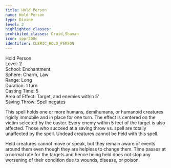 ```yaml
---
title: Hold Person
name: Hold Person
type: Divine
level: 2
highlighted_classes: 
prohibited_classes: Druid,Shaman
icon: sppr208c
identifier: CLERIC_HOLD_PERSON
---
```

Hold Person  
Level: 2  
School: Enchantment  
Sphere: Charm, Law  
Range: Long  
Duration: 1 turn  
Casting Time: 5  
Area of Effect: Target, and enemies within 5'  
Saving Throw: Spell negates  
  
This spell holds one or more humans, demihumans, or humanoid creatures rigidly immobile and in place for one turn. The effect is centered on the victim selected by the caster. Every enemy within 5 feet of the target is also affected. Those who succeed at a saving throw vs. spell are totally unaffected by the spell. Undead creatures cannot be held with this spell.  
  
Held creatures cannot move or speak, but they remain aware of events around them even though they are helpless to change them. Time passes at a normal rate for the targets and hence being held does not stop any worsening of their condition due to wounds, disease, or poison.  
